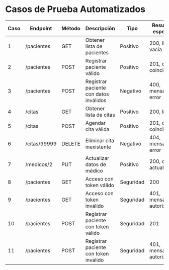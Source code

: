# Casos de Prueba Automatizados

| Caso | Endpoint         | Método | Descripción                                       | Tipo        | Resultado esperado          |
|------|------------------|--------|---------------------------------------------------|-------------|-----------------------------|
| 1    | /pacientes       | GET    | Obtener lista de pacientes                        | Positivo    | 200, lista no vacía         |
| 2    | /pacientes       | POST   | Registrar paciente válido                         | Positivo    | 201, datos coinciden        |
| 3    | /pacientes       | POST   | Registrar paciente con datos inválidos            | Negativo    | 400, mensaje de error       |
| 4    | /citas           | GET    | Obtener lista de citas                            | Positivo    | 200, lista                  |
| 5    | /citas           | POST   | Agendar cita válida                               | Positivo    | 201, datos coinciden        |
| 6    | /citas/99999     | DELETE | Eliminar cita inexistente                         | Negativo    | 404, mensaje de error       |
| 7    | /medicos/2       | PUT    | Actualizar datos de médico                        | Positivo    | 200, datos actualizados     |
| 8    | /pacientes       | GET    | Acceso con token válido                           | Seguridad   | 200                         |
| 9    | /pacientes       | GET    | Acceso con token inválido                         | Seguridad   | 401, mensaje no autorizado  |
| 10   | /pacientes       | POST   | Registrar paciente con token válido               | Seguridad   | 201                         |
| 11   | /pacientes       | POST   | Registrar paciente con token inválido             | Seguridad   | 401, mensaje no autorizado  |
